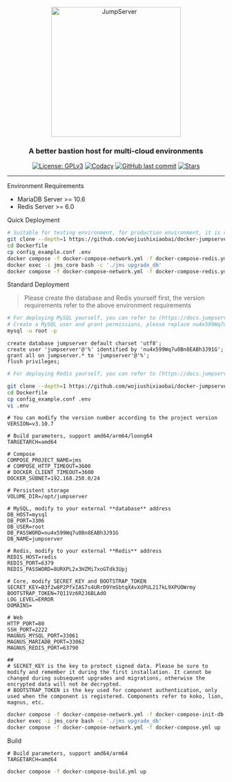 <p align="center">
  <a href="https://jumpserver.org"><img src="https://download.jumpserver.org/images/jumpserver-logo.svg" alt="JumpServer" width="300" /></a>
</p>
<h3 align="center">A better bastion host for multi-cloud environments</h3>

<p align="center">
  <a href="https://www.gnu.org/licenses/gpl-3.0.html"><img src="https://img.shields.io/github/license/wojiushixiaobai/docker-jumpserver" alt="License: GPLv3"></a>
  <a href="https://hub.docker.com/u/wojiushixiaobai"><img src="https://img.shields.io/docker/pulls/wojiushixiaobai/jms_all.svg" alt="Codacy"></a>
  <a href="https://github.com/wojiushixiaobai/docker-jumpserver/commits"><img alt="GitHub last commit" src="https://img.shields.io/github/last-commit/wojiushixiaobai/docker-jumpserver.svg" /></a>
  <a href="https://github.com/wojiushixiaobai/docker-jumpserver"><img src="https://img.shields.io/github/stars/wojiushixiaobai/docker-jumpserver?color=%231890FF&style=flat-square" alt="Stars"></a>
</p>

--------------------------

Environment Requirements
- MariaDB Server >= 10.6
- Redis Server >= 6.0

Quick Deployment
```sh
# Suitable for testing environment, for production environment, it is recommended to use external data
git clone --depth=1 https://github.com/wojiushixiaobai/docker-jumpserver.git
cd Dockerfile
cp config_example.conf .env
docker compose -f docker-compose-network.yml -f docker-compose-redis.yml -f docker-compose-mariadb.yml -f docker-compose-init-db.yml up -d
docker exec -i jms_core bash -c './jms upgrade_db'
docker compose -f docker-compose-network.yml -f docker-compose-redis.yml -f docker-compose-mariadb.yml -f docker-compose.yml up -d
```

Standard Deployment

> Please create the database and Redis yourself first, the version requirements refer to the above environment requirements

```sh
# For deploying MySQL yourself, you can refer to (https://docs.jumpserver.org/zh/master/install/setup_by_lb/#mysql)
# Create a MySQL user and grant permissions, please replace nu4x599Wq7u0Bn8EABh3J91G with your own password
mysql -u root -p
```

```mysql
create database jumpserver default charset 'utf8';
create user 'jumpserver'@'%' identified by 'nu4x599Wq7u0Bn8EABh3J91G';
grant all on jumpserver.* to 'jumpserver'@'%';
flush privileges;
```

```sh
# For deploying Redis yourself, you can refer to (https://docs.jumpserver.org/zh/master/install/setup_by_lb/#redis).
```

```sh
git clone --depth=1 https://github.com/wojiushixiaobai/docker-jumpserver.git
cd Dockerfile
cp config_example.conf .env
vi .env
```
```vim
# You can modify the version number according to the project version
VERSION=v3.10.7

# Build parameters, support amd64/arm64/loong64
TARGETARCH=amd64

# Compose
COMPOSE_PROJECT_NAME=jms
# COMPOSE_HTTP_TIMEOUT=3600
# DOCKER_CLIENT_TIMEOUT=3600
DOCKER_SUBNET=192.168.250.0/24

# Persistent storage
VOLUME_DIR=/opt/jumpserver

# MySQL, modify to your external **database** address
DB_HOST=mysql
DB_PORT=3306
DB_USER=root
DB_PASSWORD=nu4x599Wq7u0Bn8EABh3J91G
DB_NAME=jumpserver

# Redis, modify to your external **Redis** address
REDIS_HOST=redis
REDIS_PORT=6379
REDIS_PASSWORD=8URXPL2x3HZMi7xoGTdk3Upj

# Core, modify SECRET_KEY and BOOTSTRAP_TOKEN
SECRET_KEY=B3f2w8P2PfxIAS7s4URrD9YmSbtqX4vXdPUL217kL9XPUOWrmy
BOOTSTRAP_TOKEN=7Q11Vz6R2J6BLAdO
LOG_LEVEL=ERROR
DOMAINS=

# Web
HTTP_PORT=80
SSH_PORT=2222
MAGNUS_MYSQL_PORT=33061
MAGNUS_MARIADB_PORT=33062
MAGNUS_REDIS_PORT=63790

##
# SECRET_KEY is the key to protect signed data. Please be sure to modify and remember it during the first installation. It cannot be changed during subsequent upgrades and migrations, otherwise the encrypted data will not be decrypted.
# BOOTSTRAP_TOKEN is the key used for component authentication, only used when the component is registered. Components refer to koko, lion, magnus, etc.
```
```sh
docker compose -f docker-compose-network.yml -f docker-compose-init-db.yml up -d
docker exec -i jms_core bash -c './jms upgrade_db'
docker compose -f docker-compose-network.yml -f docker-compose.yml up -d
```

Build
```vim
# Build parameters, support amd64/arm64
TARGETARCH=amd64
```
```sh
docker compose -f docker-compose-build.yml up
```